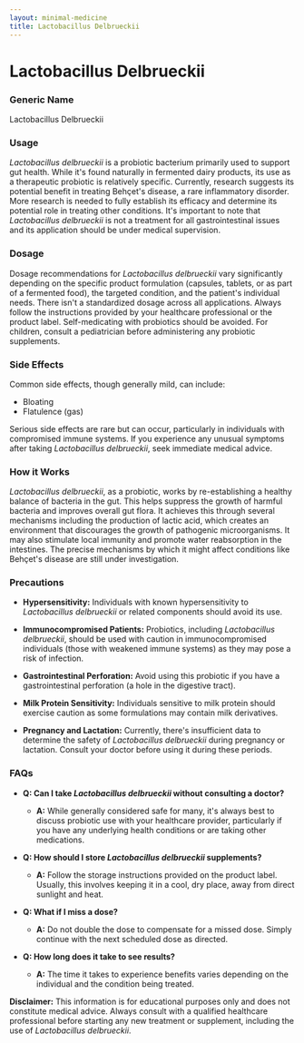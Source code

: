 ```yaml
---
layout: minimal-medicine
title: Lactobacillus Delbrueckii
---
```


# Lactobacillus Delbrueckii
### Generic Name
Lactobacillus Delbrueckii

### Usage

*Lactobacillus delbrueckii* is a probiotic bacterium primarily used to support gut health.  While it's found naturally in fermented dairy products,  its use as a therapeutic probiotic is relatively specific. Currently, research suggests its potential benefit in treating Behçet's disease, a rare inflammatory disorder. More research is needed to fully establish its efficacy and determine its potential role in treating other conditions.  It's important to note that *Lactobacillus delbrueckii* is not a treatment for all gastrointestinal issues and its application should be under medical supervision.


### Dosage

Dosage recommendations for *Lactobacillus delbrueckii* vary significantly depending on the specific product formulation (capsules, tablets, or as part of a fermented food), the targeted condition, and the patient's individual needs.  There isn't a standardized dosage across all applications.  Always follow the instructions provided by your healthcare professional or the product label.  Self-medicating with probiotics should be avoided.   For children, consult a pediatrician before administering any probiotic supplements.


### Side Effects

Common side effects, though generally mild, can include:

* Bloating
* Flatulence (gas)

Serious side effects are rare but can occur, particularly in individuals with compromised immune systems.  If you experience any unusual symptoms after taking *Lactobacillus delbrueckii*, seek immediate medical advice.


### How it Works

*Lactobacillus delbrueckii*, as a probiotic, works by re-establishing a healthy balance of bacteria in the gut. This helps suppress the growth of harmful bacteria and improves overall gut flora.  It achieves this through several mechanisms including the production of lactic acid, which creates an environment that discourages the growth of pathogenic microorganisms. It may also stimulate local immunity and promote water reabsorption in the intestines.  The precise mechanisms by which it might affect conditions like Behçet's disease are still under investigation.


### Precautions

* **Hypersensitivity:** Individuals with known hypersensitivity to *Lactobacillus delbrueckii* or related components should avoid its use.

* **Immunocompromised Patients:**  Probiotics, including *Lactobacillus delbrueckii*, should be used with caution in immunocompromised individuals (those with weakened immune systems) as they may pose a risk of infection.

* **Gastrointestinal Perforation:**  Avoid using this probiotic if you have a gastrointestinal perforation (a hole in the digestive tract).

* **Milk Protein Sensitivity:**  Individuals sensitive to milk protein should exercise caution as some formulations may contain milk derivatives.

* **Pregnancy and Lactation:** Currently, there's insufficient data to determine the safety of *Lactobacillus delbrueckii* during pregnancy or lactation.  Consult your doctor before using it during these periods.


### FAQs

* **Q: Can I take *Lactobacillus delbrueckii* without consulting a doctor?**
    * **A:** While generally considered safe for many, it's always best to discuss probiotic use with your healthcare provider, particularly if you have any underlying health conditions or are taking other medications.

* **Q: How should I store *Lactobacillus delbrueckii* supplements?**
    * **A:** Follow the storage instructions provided on the product label. Usually, this involves keeping it in a cool, dry place, away from direct sunlight and heat.

* **Q: What if I miss a dose?**
    * **A:** Do not double the dose to compensate for a missed dose. Simply continue with the next scheduled dose as directed.

* **Q: How long does it take to see results?**
    * **A:** The time it takes to experience benefits varies depending on the individual and the condition being treated.


**Disclaimer:**  This information is for educational purposes only and does not constitute medical advice.  Always consult with a qualified healthcare professional before starting any new treatment or supplement, including the use of *Lactobacillus delbrueckii*.

